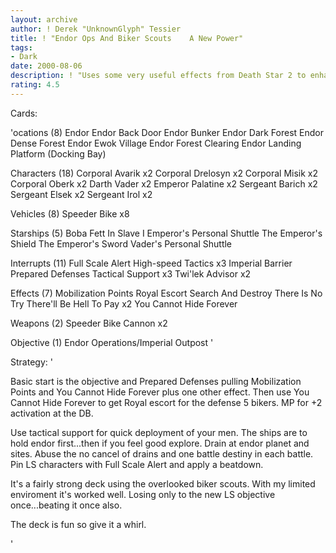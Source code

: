 ```yaml
---
layout: archive
author: ! Derek "UnknownGlyph" Tessier
title: ! "Endor Ops And Biker Scouts    A New Power"
tags:
- Dark
date: 2000-08-06
description: ! "Uses some very useful effects from Death Star 2 to enhance the endor ops with biker scouts.  Drain on endor is the name of the game."
rating: 4.5
---
```

Cards: 

'ocations (8)
Endor
Endor Back Door
Endor Bunker
Endor Dark Forest
Endor Dense Forest
Endor Ewok Village
Endor Forest Clearing
Endor Landing Platform (Docking Bay)

Characters (18)
Corporal Avarik  x2
Corporal Drelosyn  x2
Corporal Misik	x2
Corporal Oberk	x2
Darth Vader  x2
Emperor Palatine  x2
Sergeant Barich  x2
Sergeant Elsek	x2
Sergeant Irol  x2

Vehicles (8)
Speeder Bike  x8

Starships (5)
Boba Fett In Slave I
Emperor's Personal Shuttle
The Emperor's Shield
The Emperor's Sword
Vader's Personal Shuttle

Interrupts (11)
Full Scale Alert
High-speed Tactics  x3
Imperial Barrier
Prepared Defenses
Tactical Support  x3
Twi'lek Advisor  x2

Effects (7)
Mobilization Points
Royal Escort
Search And Destroy
There Is No Try
There'll Be Hell To Pay  x2
You Cannot Hide Forever

Weapons (2)
Speeder Bike Cannon  x2

Objective (1)
Endor Operations/Imperial Outpost '

Strategy: '

Basic start is the objective and Prepared Defenses pulling Mobilization Points and You Cannot Hide Forever plus one other effect.  Then use You Cannot Hide Forever to get Royal escort for the defense 5 bikers.  MP for +2 activation at the DB.

Use tactical support for quick deployment of your men.	The ships are to hold endor first...then if you feel good explore.  Drain at endor planet and sites.  Abuse the no cancel of drains and one battle destiny in each battle.  Pin LS characters with Full Scale Alert and apply a beatdown.

It's a fairly strong deck using the overlooked biker scouts.  With my limited enviroment it's worked well.  Losing only to the new LS objective once...beating it once also.

The deck is fun so give it a whirl.


'